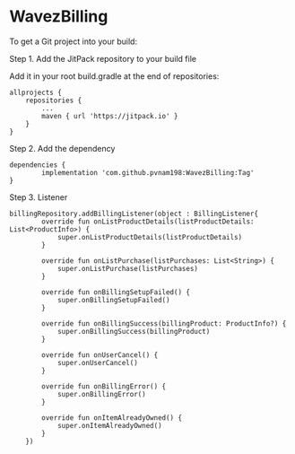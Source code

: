 # WavezBilling

To get a Git project into your build:

Step 1. Add the JitPack repository to your build file

Add it in your root build.gradle at the end of repositories:

	allprojects {
		repositories {
			...
			maven { url 'https://jitpack.io' }
		}
	}
  
Step 2. Add the dependency

	dependencies {
	        implementation 'com.github.pvnam198:WavezBilling:Tag'
	}


Step 3. Listener

	billingRepository.addBillingListener(object : BillingListener{
            override fun onListProductDetails(listProductDetails: List<ProductInfo>) {
                super.onListProductDetails(listProductDetails)
            }

            override fun onListPurchase(listPurchases: List<String>) {
                super.onListPurchase(listPurchases)
            }

            override fun onBillingSetupFailed() {
                super.onBillingSetupFailed()
            }

            override fun onBillingSuccess(billingProduct: ProductInfo?) {
                super.onBillingSuccess(billingProduct)
            }

            override fun onUserCancel() {
                super.onUserCancel()
            }

            override fun onBillingError() {
                super.onBillingError()
            }

            override fun onItemAlreadyOwned() {
                super.onItemAlreadyOwned()
            }
        })
